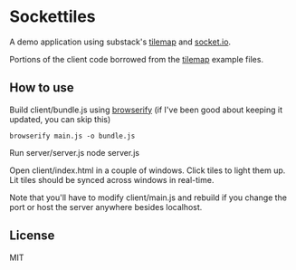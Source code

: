 # Sockettiles
A demo application using substack's [tilemap](https://github.com/substack/tilemap "Tilemap") and [socket.io](http://socket.io "Socket.io").

Portions of the client code borrowed from the [tilemap](https://github.com/substack/tilemap "Tilemap") example files.

## How to use

Build client/bundle.js using [browserify](https://github.com/substack/node-browserify "Browserify") (if I've been good about keeping it updated, you can skip this)

    browserify main.js -o bundle.js

Run server/server.js
    node server.js

Open client/index.html in a couple of windows.  Click tiles to light them up.  Lit tiles should be synced across windows in real-time.

Note that you'll have to modify client/main.js and rebuild if you change the port or host the server anywhere besides localhost.

## License
MIT